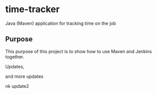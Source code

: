 # time-tracker
Java (Maven) application for tracking time on the job

## Purpose

This purpose of this project is to show how to use Maven and Jenkins together.

Updates, 

and more updates

nk update2
